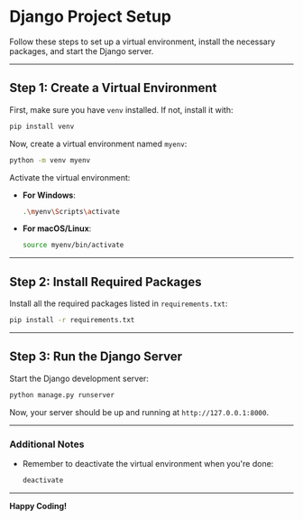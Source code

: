 # Django Project Setup

Follow these steps to set up a virtual environment, install the necessary packages, and start the Django server.

---

## Step 1: Create a Virtual Environment

First, make sure you have `venv` installed. If not, install it with:

```bash
pip install venv
```

Now, create a virtual environment named `myenv`:

```bash
python -m venv myenv
```

Activate the virtual environment:

- **For Windows**:
  ```bash
  .\myenv\Scripts\activate
  ```
- **For macOS/Linux**:
  ```bash
  source myenv/bin/activate
  ```

---

## Step 2: Install Required Packages

Install all the required packages listed in `requirements.txt`:

```bash
pip install -r requirements.txt
```

---

## Step 3: Run the Django Server

Start the Django development server:

```bash
python manage.py runserver
```

Now, your server should be up and running at `http://127.0.0.1:8000`.

---

### Additional Notes

- Remember to deactivate the virtual environment when you're done:
  ```bash
  deactivate
  ```

---

**Happy Coding!**
